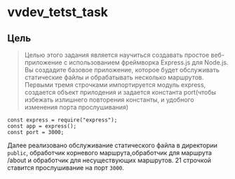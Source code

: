 # vvdev_tetst_task
## Цель

>Целью этого задания является научиться создавать простое веб-приложение с использованием фреймворка Express.js для Node.js. Вы создадите базовое приложение, которое будет обслуживать статические файлы и обрабатывать несколько маршрутов.
Первыми тремя строчками импортируется модуль express, создается объект прилодения и задается константа port(чтобы избежать излишнего повторения константы, и удобного изменения порта прослушивания)
```
const express = require("express");
const app = express();
const port = 3000;
```
Далее реализовано обслуживание статического файла в директории `public`, обработчик корневого маршрута,обработчик для  маршрута /about и обработчик для несуществующих маршрутов.
21 строчкой ставится прослушивание на порт `3000`.